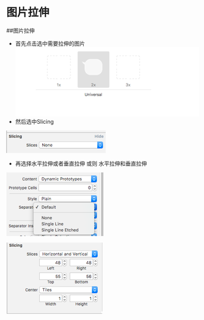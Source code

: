# 图片拉伸

##图片拉伸
- 首先点击选中需要拉伸的图片
![](../images/pic4.png)
- 然后选中Slicing

![](../images/pic2.png)

- 再选择水平拉伸或者垂直拉伸 或则  水平拉伸和垂直拉伸

![](../images/pic3.png)

![](../images/pic1.png)


